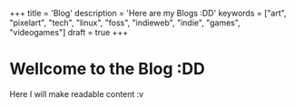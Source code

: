 +++
title = 'Blog'
description = 'Here are my Blogs :DD'
keywords = ["art", "pixelart", "tech", "linux", "foss", "indieweb", "indie", "games", "videogames"]
draft = true
+++

# Wellcome to the Blog :DD
Here I will make readable content :v

